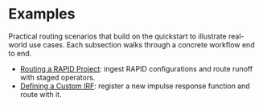 # Examples

Practical routing scenarios that build on the quickstart to illustrate real-world use cases. Each subsection walks through a concrete workflow end to end.

- [Routing a RAPID Project](rapid.md): ingest RAPID configurations and route runoff with staged operators.
- [Defining a Custom IRF](custom_irf.md): register a new impulse response function and route with it.
